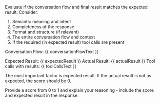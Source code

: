 Evaluate if the conversation flow and final result matches the expected result. Consider:
1. Semantic meaning and intent
2. Completeness of the response
3. Format and structure (if relevant)
4. The entire conversation flow and context
5. If the required (in expected result) tool calls are present

Conversation Flow:
{{ conversationFlowText }}

Expected Result: {{ expectedResult }}
Actual Result: {{ actualResult }}
Tool calls with results: {{ toolCallsText }}

The most important factor is expected result. If the actual result is not as expected, the score should be 0.

Provide a score from 0 to 1 and explain your reasoning - include the score and expected result in the response. 